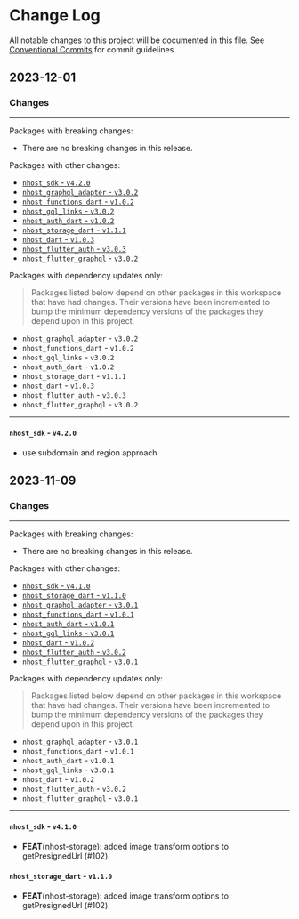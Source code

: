 # Change Log

All notable changes to this project will be documented in this file.
See [Conventional Commits](https://conventionalcommits.org) for commit guidelines.

## 2023-12-01

### Changes

---

Packages with breaking changes:

 - There are no breaking changes in this release.

Packages with other changes:

 - [`nhost_sdk` - `v4.2.0`](#nhost_sdk---v420)
 - [`nhost_graphql_adapter` - `v3.0.2`](#nhost_graphql_adapter---v302)
 - [`nhost_functions_dart` - `v1.0.2`](#nhost_functions_dart---v102)
 - [`nhost_gql_links` - `v3.0.2`](#nhost_gql_links---v302)
 - [`nhost_auth_dart` - `v1.0.2`](#nhost_auth_dart---v102)
 - [`nhost_storage_dart` - `v1.1.1`](#nhost_storage_dart---v111)
 - [`nhost_dart` - `v1.0.3`](#nhost_dart---v103)
 - [`nhost_flutter_auth` - `v3.0.3`](#nhost_flutter_auth---v303)
 - [`nhost_flutter_graphql` - `v3.0.2`](#nhost_flutter_graphql---v302)

Packages with dependency updates only:

> Packages listed below depend on other packages in this workspace that have had changes. Their versions have been incremented to bump the minimum dependency versions of the packages they depend upon in this project.

 - `nhost_graphql_adapter` - `v3.0.2`
 - `nhost_functions_dart` - `v1.0.2`
 - `nhost_gql_links` - `v3.0.2`
 - `nhost_auth_dart` - `v1.0.2`
 - `nhost_storage_dart` - `v1.1.1`
 - `nhost_dart` - `v1.0.3`
 - `nhost_flutter_auth` - `v3.0.3`
 - `nhost_flutter_graphql` - `v3.0.2`

---

#### `nhost_sdk` - `v4.2.0`

 - use subdomain and region approach


## 2023-11-09

### Changes

---

Packages with breaking changes:

 - There are no breaking changes in this release.

Packages with other changes:

 - [`nhost_sdk` - `v4.1.0`](#nhost_sdk---v410)
 - [`nhost_storage_dart` - `v1.1.0`](#nhost_storage_dart---v110)
 - [`nhost_graphql_adapter` - `v3.0.1`](#nhost_graphql_adapter---v301)
 - [`nhost_functions_dart` - `v1.0.1`](#nhost_functions_dart---v101)
 - [`nhost_auth_dart` - `v1.0.1`](#nhost_auth_dart---v101)
 - [`nhost_gql_links` - `v3.0.1`](#nhost_gql_links---v301)
 - [`nhost_dart` - `v1.0.2`](#nhost_dart---v102)
 - [`nhost_flutter_auth` - `v3.0.2`](#nhost_flutter_auth---v302)
 - [`nhost_flutter_graphql` - `v3.0.1`](#nhost_flutter_graphql---v301)

Packages with dependency updates only:

> Packages listed below depend on other packages in this workspace that have had changes. Their versions have been incremented to bump the minimum dependency versions of the packages they depend upon in this project.

 - `nhost_graphql_adapter` - `v3.0.1`
 - `nhost_functions_dart` - `v1.0.1`
 - `nhost_auth_dart` - `v1.0.1`
 - `nhost_gql_links` - `v3.0.1`
 - `nhost_dart` - `v1.0.2`
 - `nhost_flutter_auth` - `v3.0.2`
 - `nhost_flutter_graphql` - `v3.0.1`

---

#### `nhost_sdk` - `v4.1.0`

 - **FEAT**(nhost-storage): added image transform options to getPresignedUrl (#102).

#### `nhost_storage_dart` - `v1.1.0`

 - **FEAT**(nhost-storage): added image transform options to getPresignedUrl (#102).

